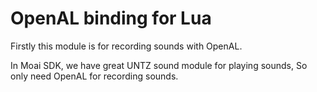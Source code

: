 OpenAL binding for Lua 
====
Firstly this module is for recording sounds with OpenAL.

In Moai SDK, we have great UNTZ sound module for playing sounds,
So only need OpenAL for recording sounds.



